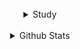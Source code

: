 <!-- details 1 -->
<!--
<details>
  <summary align="center"> cats.gif </summary>
    <h3 align="center">
      <br/>
    <center><img src="https://media.giphy.com/media/3oKIPnAiaMCws8nOsE/giphy.gif" width="400" height="400"></center>
    <h3 align="center"><img src="https://media.giphy.com/media/hvRJCLFzcasrR4ia7z/giphy.gif" width="25px" align="center"></h3>
</details>
<br/>><br/> -->
 
  <br/>   
  
<!-- details 2 -->
<details>
<summary align="center"> Study </summary>
  
  <h3 align="center"> 👋 Hi there </h3>
    <p align="center">
      I'm Sungsoo Park 🌱 | Have a Nice Day ✨
    <br/><br/></p>
   
  <h3 align="center">📚 Studying 📚</h3>
    <p align="center">
      <img src="https://img.shields.io/badge/Swift-FA7343?style=flat&logo=swift&logoColor=white"/>
    <!--  <img src="https://img.shields.io/badge/React_Native-20232A?style=flat&logo=react&logoColor=61DAFB"/> -->
    <br/><br/></p>
  
  <h3 align="center">📝 Website & contact 📝</h3>
    <p align="center"> 
      <a href="https://velog.io/@everytime79"><img src="http://img.shields.io/badge/-Velog-20c997?style=flat&logo=vimeo&logoColor=white&link=https://velog.io/@everytime79"/></a>&nbsp
      <a href="https://soosdev.tistory.com/"><img src="http://img.shields.io/badge/-Tistory-FFBB00?style=flat&logo=Thumbtack&logoColor=white&link=https://soosdev.tistory.com/"/></a>&nbsp
<!--
      <a href="https://www.instagram.com/myname_soo/"><img src="https://img.shields.io/badge/Instagram-E4405F?style=flat&logo=instagram&logoColor=white&link://www.instagram.com/myname_soo/"/></a>
    </p>
-->
</details> 


<br/>
<!-- details 3 -->
<details>
  <summary align="center"> Github Stats </summary>
  <br/><br/>
    <table><tr><td valign="top" width="50%">
      <img src="https://github-readme-stats.vercel.app/api?username=everytime79&show_icons=true&count_private=true&hide_border=true" align="left" style="width: 100%" />
    </td><td valign="top" width="50%">
      <img src="https://github-readme-stats.vercel.app/api/top-langs/?username=everytime79&hide_border=true&layout=compact" align="right" style="width: 100%" />
    </td></tr></table> 
</details>   
